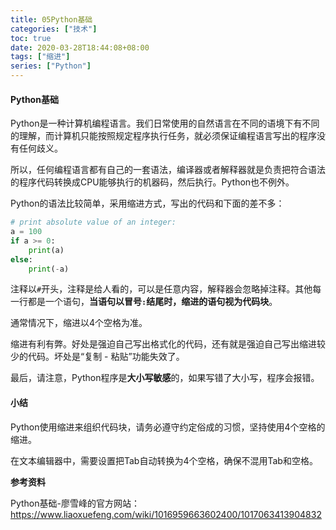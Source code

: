```yaml
---
title: 05Python基础
categories: ["技术"]
toc: true
date: 2020-03-28T18:44:08+08:00
tags: ["缩进"]
series: ["Python"]
---
```


#### Python基础

Python是一种计算机编程语言。我们日常使用的自然语言在不同的语境下有不同的理解，而计算机只能按照规定程序执行任务，就必须保证编程语言写出的程序没有任何歧义。

<!--more-->

所以，任何编程语言都有自己的一套语法，编译器或者解释器就是负责把符合语法的程序代码转换成CPU能够执行的机器码，然后执行。Python也不例外。

Python的语法比较简单，采用缩进方式，写出的代码和下面的差不多：

```python
# print absolute value of an integer:
a = 100
if a >= 0:
    print(a)
else:
    print(-a)
```

注释以`#`开头，注释是给人看的，可以是任意内容，解释器会忽略掉注释。其他每一行都是一个语句，**当语句以冒号`:`结尾时，缩进的语句视为代码块**。

通常情况下，缩进以4个空格为准。

缩进有利有弊。好处是强迫自己写出格式化的代码，还有就是强迫自己写出缩进较少的代码。坏处是“复制 - 粘贴”功能失效了。

最后，请注意，Python程序是**大小写敏感**的，如果写错了大小写，程序会报错。

#### 小结

Python使用缩进来组织代码块，请务必遵守约定俗成的习惯，坚持使用4个空格的缩进。

在文本编辑器中，需要设置把Tab自动转换为4个空格，确保不混用Tab和空格。

**参考资料**

Python基础-廖雪峰的官方网站：https://www.liaoxuefeng.com/wiki/1016959663602400/1017063413904832